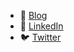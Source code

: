 - 📝 [Blog](https://marianogappa.github.io)
- 💼 [LinkedIn](https://www.linkedin.com/in/marianolopezgappa/)
- 🐦 [Twitter](https://x.com/MarianoGappa)

<!--
**marianogappa/marianogappa** is a ✨ _special_ ✨ repository because its `README.md` (this file) appears on your GitHub profile.

Here are some ideas to get you started:

- 🔭 I’m currently working on ...
- 🌱 I’m currently learning ...
- 👯 I’m looking to collaborate on ...
- 🤔 I’m looking for help with ...
- 💬 Ask me about ...
- 📫 How to reach me: ...
- 😄 Pronouns: ...
- ⚡ Fun fact: ...
-->

